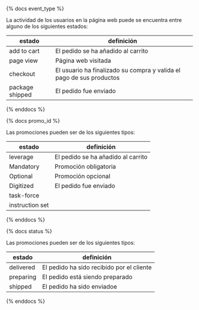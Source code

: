 {% docs event_type %}

La actividad de los usuarios en la página web puede se encuentra entre alguno de los siguientes estados:
	

| estado         | definición                                                                |
|----------------|---------------------------------------------------------------------------|
| add to cart    | El pedido se ha añadido al carrito                                        |
| page view      | Página web visitada                                                       |
| checkout       | El usuario ha finalizado su compra y valida el pago de sus productos      |
| package shipped| El pedido fue enviado                                                     |

{% enddocs %}



{% docs promo_id %}

Las promociones pueden ser de los siguientes tipos:

| estado         | definición                                                           |
|----------------|----------------------------------------------------------------------|
| leverage       | El pedido se ha añadido al carrito                                   |
| Mandatory      | Promoción obligatoria                                                |
| Optional       | Promoción opcional                                                   |
| Digitized      | El pedido fue enviado                                                |
| task-force     |                                                                      |
| instruction set|                                                                      |

{% enddocs %}





{% docs status %}

Las promociones pueden ser de los siguientes tipos:

| estado         | definición                                                           |
|----------------|----------------------------------------------------------------------|
| delivered      | El pedido ha sido recibido por el cliente                            |
| preparing      | El pedido está siendo preparado                                      |
| shipped        | El pedido ha sido enviadoe                                           |

{% enddocs %}


